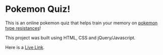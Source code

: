 # Pokemon Quiz!

This is an online pokemon quiz that helps train your memory on [pokemon type resistances](https://pokemondb.net/type)!

This project was built using HTML, CSS and jQuery/Javascript.

Here is a [Live Link](https://k22kumar.github.io/PokemonQuiz/).
